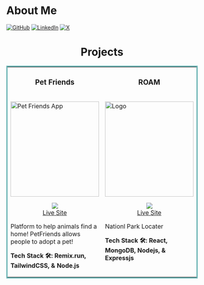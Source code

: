 # About Me

[![GitHub](https://img.shields.io/badge/GitHub-%40JacobBaqleh1-239a3b.svg)](https://github.com/JacobBaqleh1)
[![LinkedIn](https://img.shields.io/badge/Linked-in-0c66c3.svg)](https://www.linkedin.com/in/jacobbaqleh/)
[![X](https://img.shields.io/badge/X-%40JacobBaqleh-222222.svg)](https://x.com/jacobbaqleh)

<h1 align="center">Projects</h1>
<table bordercolor="#66b2b2">
  
  <tr>
    <td width="50%"  valign="top">
      <h3 align="center">Pet Friends</h3>
        <br />
        <a target="_blank" href="https://remix-pets.vercel.app/">
            <img src="https://github.com/JacobBaqleh1/JacobBaqleh1/assets/101436252/8b80e4a3-02ba-4b1b-b79d-84622da2bd1a"  
  style="height: 250px; object-fit: cover; width: 100%;"  alt="Pet Friends App"/>
        </a>
        <br />
        <p align="center">
          
  <a href="https://github.com/JacobBaqleh1/remix-pets" target="_blank">
    <img src="https://img.shields.io/static/v1?label=|&message=REPO&color=23555f&style=plastic&logo=github&logo-color=white"/>
  </a> 
  <br />
  <a href="https://remix-pets.vercel.app/" target="_blank">
  Live Site
  </a>
      </p>
        <p>Platform to help animals find a home! PetFriends allows people to adopt a pet!</p>
        <p><strong>Tech Stack 🛠️: Remix.run, TailwindCSS, & Node.js</strong> </p>
    </td>
     <td width="50%" valign="top">
      <h3 align="center">ROAM</h3>
        <br />
         <a target="_blank" href="https://roam-sigma.vercel.app/">
            <img src="https://github.com/user-attachments/assets/10cc1c17-c90d-4a70-a4b7-9e999d3e9bd6"  
  style="height: 250px; object-fit: cover; width: 100%;"  alt="Logo"/>
        </a>
       <br />
        <p align="center">
          
  <a href="https://github.com/JacobBaqleh1/remix-pets" target="_blank">
    <img src="https://img.shields.io/static/v1?label=|&message=REPO&color=23555f&style=plastic&logo=github&logo-color=white
"/>
  </a> 
  <br />
  <a href="https://remix-pets.vercel.app/" target="_blank">
  Live Site
  </a>
      </p>
        <p>Nationl Park Locater</p>
        <p><strong>Tech Stack 🛠️: React, MongoDB, Nodejs, & Expressjs</strong></p>
      </td> 
</tr>
<!--
**JacobBaqleh1/JacobBaqleh1** is a ✨ _special_ ✨ repository because its `README.md` (this file) appears on your GitHub profile.

Here are some ideas to get you started:

- 🔭 I’m currently working on ...
- 🌱 I’m currently learning ...
- 👯 I’m looking to collaborate on ...
- 🤔 I’m looking for help with ...
- 💬 Ask me about ...
- 📫 How to reach me: ...
- 😄 Pronouns: ...
- ⚡ Fun fact: ...
-->
